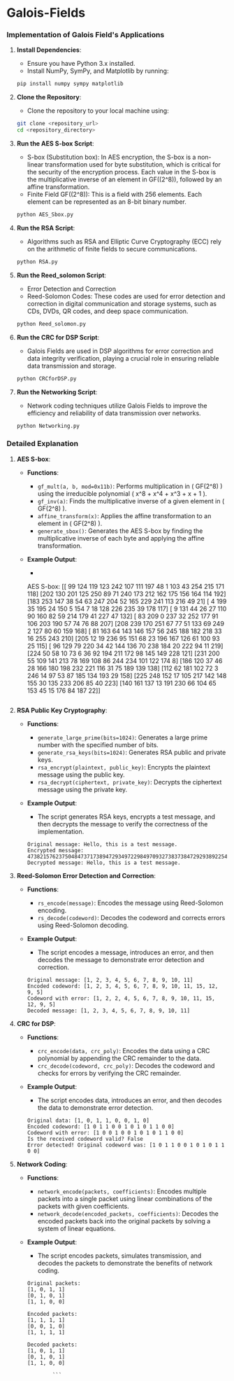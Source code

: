 # Galois-Fields

### Implementation of Galois Field's Applications

1. **Install Dependencies**:
    - Ensure you have Python 3.x installed.
    - Install NumPy, SymPy, and Matplotlib by running:
    ```sh
    pip install numpy sympy matplotlib
    ```

2. **Clone the Repository**:
    - Clone the repository to your local machine using:
    ```sh
    git clone <repository_url>
    cd <repository_directory>
    ```

3. **Run the AES S-box Script**:
    - S-box (Substitution box): In AES encryption, the S-box is a non-linear transformation used for byte substitution, which is critical for the security of the encryption process. Each value in the S-box is the multiplicative inverse of an element in GF(\(2^8\)), followed by an affine transformation.
    - Finite Field GF(\(2^8\)): This is a field with 256 elements. Each element can be represented as an 8-bit binary number.
    ```sh
    python AES_Sbox.py
    ```

4. **Run the RSA Script**:
    - Algorithms such as RSA and Elliptic Curve Cryptography (ECC) rely on the arithmetic of finite fields to secure communications.
    ```sh
    python RSA.py
    ```
5. **Run the Reed_solomon Script**:
    - Error Detection and Correction
    - Reed-Solomon Codes: These codes are used for error detection and correction in digital communication and storage systems, such as CDs, DVDs, QR codes, and deep space communication.
    ```sh
    python Reed_solomon.py
    ```
6. **Run the CRC for DSP Script**:
    - Galois Fields are used in DSP algorithms for error correction and data integrity verification, playing a crucial role in ensuring reliable data transmission and storage.
    ```sh
    python CRCforDSP.py
    ```

7. **Run the Networking Script**:
    - Network coding techniques utilize Galois Fields to improve the efficiency and reliability of data transmission over networks.
    ```sh
    python Networking.py
    ```

### Detailed Explanation

1. **AES S-box**:
    - **Functions**:
        - `gf_mult(a, b, mod=0x11b)`: Performs multiplication in \( GF(2^8) \) using the irreducible polynomial \( x^8 + x^4 + x^3 + x + 1 \).
        - `gf_inv(a)`: Finds the multiplicative inverse of a given element in \( GF(2^8) \).
        - `affine_transform(x)`: Applies the affine transformation to an element in \( GF(2^8) \).
        - `generate_sbox()`: Generates the AES S-box by finding the multiplicative inverse of each byte and applying the affine transformation.

    - **Example Output**:
        - ```plaintext
        AES S-box:
        [[ 99 124 119 123 242 107 111 197  48   1 103  43 254 215 171 118]
        [202 130 201 125 250  89  71 240 173 212 162 175 156 164 114 192]
        [183 253 147  38  54  63 247 204  52 165 229 241 113 216  49  21]
        [  4 199  35 195  24 150   5 154   7  18 128 226 235  39 178 117]
        [  9 131  44  26  27 110  90 160  82  59 214 179  41 227  47 132]
        [ 83 209   0 237  32 252 177  91 106 203 190  57  74  76  88 207]
        [208 239 170 251  67  77  51 133  69 249   2 127  80  60 159 168]
        [ 81 163  64 143 146 157  56 245 188 182 218  33  16 255 243 210]
        [205  12  19 236  95 151  68  23 196 167 126  61 100  93  25 115]
        [ 96 129  79 220  34  42 144 136  70 238 184  20 222  94  11 219]
        [224  50  58  10  73   6  36  92 194 211 172  98 145 149 228 121]
        [231 200  55 109 141 213  78 169 108  86 244 234 101 122 174   8]
        [186 120  37  46  28 166 180 198 232 221 116  31  75 189 139 138]
        [112  62 181 102  72   3 246  14  97  53  87 185 134 193  29 158]
        [225 248 152  17 105 217 142 148 155  30 135 233 206  85  40 223]
        [140 161 137  13 191 230  66 104  65 153  45  15 176  84 187  22]]
        ```
2. **RSA Public Key Cryptography**:
    - **Functions**:
        - `generate_large_prime(bits=1024)`: Generates a large prime number with the specified number of bits.
        - `generate_rsa_keys(bits=1024)`: Generates RSA public and private keys.
        - `rsa_encrypt(plaintext, public_key)`: Encrypts the plaintext message using the public key.
        - `rsa_decrypt(ciphertext, private_key)`: Decrypts the ciphertext message using the private key.

    - **Example Output**:
        - The script generates RSA keys, encrypts a test message, and then decrypts the message to verify the correctness of the implementation.
        ```plaintext
        Original message: Hello, this is a test message.
        Encrypted message: 473821576237504847371738947293497229849709327383738472929389225491820398457201390281740...
        Decrypted message: Hello, this is a test message.
        ```
3. **Reed-Solomon Error Detection and Correction**:
    - **Functions**:
        - `rs_encode(message)`: Encodes the message using Reed-Solomon encoding.
        - `rs_decode(codeword)`: Decodes the codeword and corrects errors using Reed-Solomon decoding.

    - **Example Output**:
        - The script encodes a message, introduces an error, and then decodes the message to demonstrate error detection and correction.
        ```plaintext
        Original message: [1, 2, 3, 4, 5, 6, 7, 8, 9, 10, 11]
        Encoded codeword: [1, 2, 3, 4, 5, 6, 7, 8, 9, 10, 11, 15, 12, 9, 5]
        Codeword with error: [1, 2, 2, 4, 5, 6, 7, 8, 9, 10, 11, 15, 12, 9, 5]
        Decoded message: [1, 2, 3, 4, 5, 6, 7, 8, 9, 10, 11]
        ```
4. **CRC for DSP**:
    - **Functions**:
        - `crc_encode(data, crc_poly)`: Encodes the data using a CRC polynomial by appending the CRC remainder to the data.
        - `crc_decode(codeword, crc_poly)`: Decodes the codeword and checks for errors by verifying the CRC remainder.      

    - **Example Output**:
        - The script encodes data, introduces an error, and then decodes the data to demonstrate error detection.

        ```plaintext
        Original data: [1, 0, 1, 1, 0, 0, 1, 0]
        Encoded codeword: [1 0 1 1 0 0 1 0 1 0 1 1 0 0]
        Codeword with error: [1 0 0 1 0 0 1 0 1 0 1 1 0 0]
        Is the received codeword valid? False
        Error detected! Original codeword was: [1 0 1 1 0 0 1 0 1 0 1 1 0 0]
        ```

5. **Network Coding**:
    - **Functions**:
        - `network_encode(packets, coefficients)`: Encodes multiple packets into a single packet using linear combinations of the packets with given coefficients.
        - `network_decode(encoded_packets, coefficients)`: Decodes the encoded packets back into the original packets by solving a system of linear equations.      

    - **Example Output**:
        - The script encodes packets, simulates transmission, and decodes the packets to demonstrate the benefits of network coding.

        ```plaintext
        Original packets:
        [1, 0, 1, 1]
        [0, 1, 0, 1]
        [1, 1, 0, 0]

        Encoded packets:
        [1, 1, 1, 1]
        [0, 0, 1, 0]
        [1, 1, 1, 1]

        Decoded packets:
        [1, 0, 1, 1]
        [0, 1, 0, 1]
        [1, 1, 0, 0]

                ```